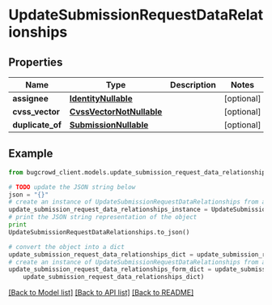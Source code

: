 # UpdateSubmissionRequestDataRelationships


## Properties

Name | Type | Description | Notes
------------ | ------------- | ------------- | -------------
**assignee** | [**IdentityNullable**](IdentityNullable.md) |  | [optional] 
**cvss_vector** | [**CvssVectorNotNullable**](CvssVectorNotNullable.md) |  | [optional] 
**duplicate_of** | [**SubmissionNullable**](SubmissionNullable.md) |  | [optional] 

## Example

```python
from bugcrowd_client.models.update_submission_request_data_relationships import UpdateSubmissionRequestDataRelationships

# TODO update the JSON string below
json = "{}"
# create an instance of UpdateSubmissionRequestDataRelationships from a JSON string
update_submission_request_data_relationships_instance = UpdateSubmissionRequestDataRelationships.from_json(json)
# print the JSON string representation of the object
print
UpdateSubmissionRequestDataRelationships.to_json()

# convert the object into a dict
update_submission_request_data_relationships_dict = update_submission_request_data_relationships_instance.to_dict()
# create an instance of UpdateSubmissionRequestDataRelationships from a dict
update_submission_request_data_relationships_form_dict = update_submission_request_data_relationships.from_dict(
    update_submission_request_data_relationships_dict)
```
[[Back to Model list]](../README.md#documentation-for-models) [[Back to API list]](../README.md#documentation-for-api-endpoints) [[Back to README]](../README.md)


